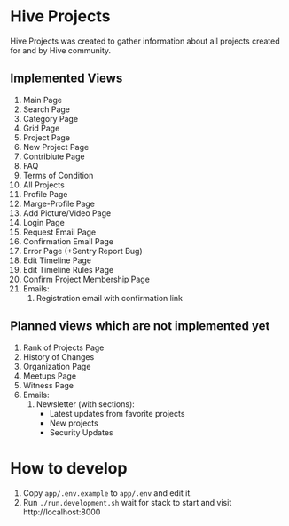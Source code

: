 # Hive Projects

Hive Projects was created to gather information about all projects created for and by Hive community.

## Implemented Views

1. Main Page
2. Search Page
3. Category Page
4. Grid Page
5. Project Page
6. New Project Page
7. Contribiute Page
8. FAQ
9. Terms of Condition
10. All Projects
11. Profile Page
12. Marge-Profile Page
13. Add Picture/Video Page
14. Login Page
15. Request Email Page
16. Confirmation Email Page
17. Error Page (+Sentry Report Bug)
18. Edit Timeline Page
19. Edit Timeline Rules Page
20. Confirm Project Membership Page
21. Emails:
    1. Registration email with confirmation link

## Planned views which are not implemented yet

1. Rank of Projects Page
2. History of Changes
3. Organization Page
4. Meetups Page
5. Witness Page
6. Emails:
    1. Newsletter (with sections):
        * Latest updates from favorite projects
        * New projects
        * Security Updates

# How to develop

1. Copy `app/.env.example` to `app/.env` and edit it.
2. Run `./run.development.sh` wait for stack to start and visit http://localhost:8000
